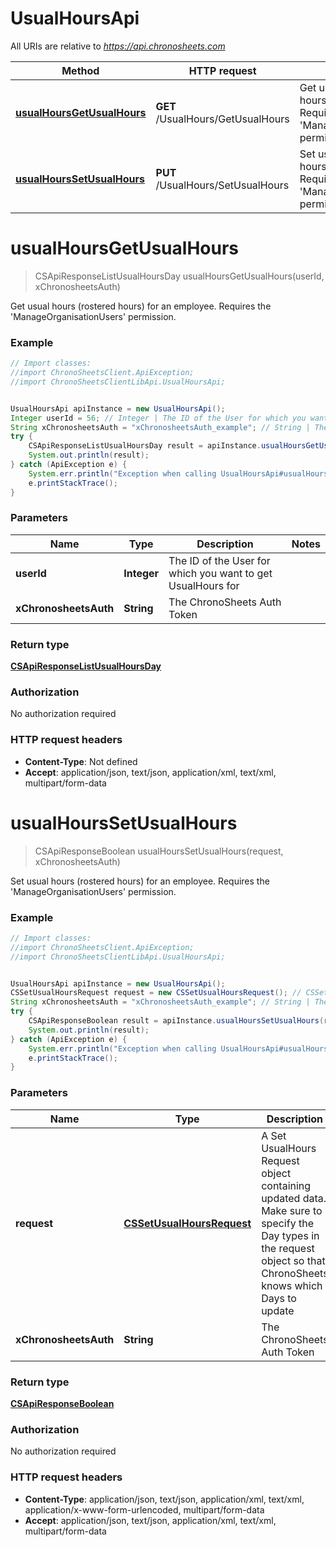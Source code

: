 # UsualHoursApi

All URIs are relative to *https://api.chronosheets.com*

Method | HTTP request | Description
------------- | ------------- | -------------
[**usualHoursGetUsualHours**](UsualHoursApi.md#usualHoursGetUsualHours) | **GET** /UsualHours/GetUsualHours | Get usual hours (rostered hours) for an employee.  Requires the &#39;ManageOrganisationUsers&#39; permission.
[**usualHoursSetUsualHours**](UsualHoursApi.md#usualHoursSetUsualHours) | **PUT** /UsualHours/SetUsualHours | Set usual hours (rostered hours) for an employee.  Requires the &#39;ManageOrganisationUsers&#39; permission.


<a name="usualHoursGetUsualHours"></a>
# **usualHoursGetUsualHours**
> CSApiResponseListUsualHoursDay usualHoursGetUsualHours(userId, xChronosheetsAuth)

Get usual hours (rostered hours) for an employee.  Requires the &#39;ManageOrganisationUsers&#39; permission.

### Example
```java
// Import classes:
//import ChronoSheetsClient.ApiException;
//import ChronoSheetsClientLibApi.UsualHoursApi;


UsualHoursApi apiInstance = new UsualHoursApi();
Integer userId = 56; // Integer | The ID of the User for which you want to get UsualHours for
String xChronosheetsAuth = "xChronosheetsAuth_example"; // String | The ChronoSheets Auth Token
try {
    CSApiResponseListUsualHoursDay result = apiInstance.usualHoursGetUsualHours(userId, xChronosheetsAuth);
    System.out.println(result);
} catch (ApiException e) {
    System.err.println("Exception when calling UsualHoursApi#usualHoursGetUsualHours");
    e.printStackTrace();
}
```

### Parameters

Name | Type | Description  | Notes
------------- | ------------- | ------------- | -------------
 **userId** | **Integer**| The ID of the User for which you want to get UsualHours for |
 **xChronosheetsAuth** | **String**| The ChronoSheets Auth Token |

### Return type

[**CSApiResponseListUsualHoursDay**](CSApiResponseListUsualHoursDay.md)

### Authorization

No authorization required

### HTTP request headers

 - **Content-Type**: Not defined
 - **Accept**: application/json, text/json, application/xml, text/xml, multipart/form-data

<a name="usualHoursSetUsualHours"></a>
# **usualHoursSetUsualHours**
> CSApiResponseBoolean usualHoursSetUsualHours(request, xChronosheetsAuth)

Set usual hours (rostered hours) for an employee.  Requires the &#39;ManageOrganisationUsers&#39; permission.

### Example
```java
// Import classes:
//import ChronoSheetsClient.ApiException;
//import ChronoSheetsClientLibApi.UsualHoursApi;


UsualHoursApi apiInstance = new UsualHoursApi();
CSSetUsualHoursRequest request = new CSSetUsualHoursRequest(); // CSSetUsualHoursRequest | A Set UsualHours Request object containing updated data.  Make sure to specify the Day types in the request object so that ChronoSheets knows which Days to update
String xChronosheetsAuth = "xChronosheetsAuth_example"; // String | The ChronoSheets Auth Token
try {
    CSApiResponseBoolean result = apiInstance.usualHoursSetUsualHours(request, xChronosheetsAuth);
    System.out.println(result);
} catch (ApiException e) {
    System.err.println("Exception when calling UsualHoursApi#usualHoursSetUsualHours");
    e.printStackTrace();
}
```

### Parameters

Name | Type | Description  | Notes
------------- | ------------- | ------------- | -------------
 **request** | [**CSSetUsualHoursRequest**](CSSetUsualHoursRequest.md)| A Set UsualHours Request object containing updated data.  Make sure to specify the Day types in the request object so that ChronoSheets knows which Days to update |
 **xChronosheetsAuth** | **String**| The ChronoSheets Auth Token |

### Return type

[**CSApiResponseBoolean**](CSApiResponseBoolean.md)

### Authorization

No authorization required

### HTTP request headers

 - **Content-Type**: application/json, text/json, application/xml, text/xml, application/x-www-form-urlencoded, multipart/form-data
 - **Accept**: application/json, text/json, application/xml, text/xml, multipart/form-data

